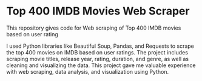 # Top 400 IMDB Movies Web Scraper
This repository gives code for Web scraping of Top 400 IMDB movies based on user rating 

I used Python libraries like Beautiful Soup, Pandas, and Requests to scrape the top 400 movies on IMDB based on user ratings. 
The project includes scraping movie titles, release year, rating, duration, and genre, as well as cleaning and visualizing the data. 
This project gave me valuable experience with web scraping, data analysis, and visualization using Python.
